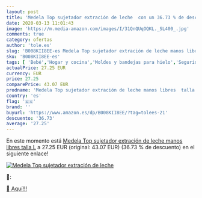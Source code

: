```yaml
---
layout: post
title: 'Medela Top sujetador extración de leche  con un 36.73 % de descuento'
date: 2020-03-13 11:01:43
image: 'https://m.media-amazon.com/images/I/31QnQUqOQKL._SL400_.jpg'
comments: true
category: ofertas
author: 'tole.es'
slug: 'B008KII8EE-es Medela Top sujetador extración de leche manos libres talla L'
sku: 'B008KII8EE-es'
tags: [ 'Bebé','Hogar y cocina','Moldes y bandejas para hielo','Seguridad','Utensilios de bar','Utensilios de cocina','Vigilabebés','medela', ]
actualPrice: 27.25 EUR
currency: EUR
price: 27.25
comparePrice: 43.07 EUR
prodname: 'Medela Top sujetador extración de leche manos libres  talla L'
country: 'es'
flag: '🇪🇸'
brand: ''
buyurl: 'https://www.amazon.es/dp/B008KII8EE/?tag=tolees-21'
descuento: '36.73'
average: '27.25'
---
```


En este momento está [Medela Top sujetador extración de leche manos libres  talla L](https://www.amazon.es/dp/B008KII8EE/?tag=tolees-21) a 27.25 EUR (original: 43.07 EUR) (36.73 %  de descuento) en el siguiente enlace!

[![Medela Top sujetador extración de leche ](https://m.media-amazon.com/images/I/31QnQUqOQKL._SL400_.jpg)](https://www.amazon.es/dp/B008KII8EE/?tag=tolees-21)

🔎:


[🛒 Aquí!!!](https://www.amazon.es/dp/B008KII8EE/?tag=tolees-21)
